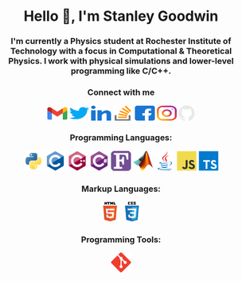 <!-- README Header -->
<h1 align="center" id="title">Hello 👋, I'm Stanley Goodwin</h1>
<h3 align="center" id="subtitle">I'm currently a Physics student at Rochester Institute of Technology with a focus in Computational & Theoretical Physics. I work with physical simulations and lower-level programming like C/C++.</h3>


<!-- Social Media & Contact Info -->
<h3 align="center" id="contact-info">Connect with me</h3>
<p align="center">
    <!------>
    <a href="mailto:sfg99709aktech@gmail.com" target="_blank">
    <img align="center" src="media/gmail.svg" alt="Email" height="25" width="40"/></a>
    <!------>
    <a href="https://twitter.com/sfgoodwiniii" target="_blank">
    <img align="center" src="media/twitter.svg" alt="Twitter" height="30" width="40"/></a>
    <!------>
    <a href="https://linkedin.com/in/sfgoodwiniii" target="blank">
    <img align="center" src="media/linkedin.svg" alt="Linked In" height="30" width="40"/></a>
    <!------>
    <a href="https://stackoverflow.com/users/20218329" target="blank">
    <img align="center" src="media/stackoverflow.svg" alt="Stack Overflow" height="30" width="40"/></a>
    <!------>
    <a href="https://fb.com/sfgoodwiniii" target="blank">
    <img align="center" src="media/facebook.svg" alt="Facebook" height="30" width="40"/></a>
    <!------>
    <a href="https://instagram.com/sfgoodwiniii" target="blank">
    <img align="center" src="media/instagram.svg" alt="Instagram" height="30" width="40"/></a>
    <!------>
    <a href="https://github.com/sfgoodwiniii" target="blank">
    <img align="center" src="media/github.png" alt="Instagram" height="32" width="32"/></a>
    <!------>
</p>


<!-- Programming Languages -->
<h3 align="center" id="languages">Programming Languages:</h3>
<p align="center">
    <!------>
    <a href="https://www.python.org" target="blank" rel="noreferrer">
    <img src="icons/python.svg" alt="python" width="40" height="40"/></a>
    <!------>
    <a href="https://www.cprogramming.com/" target="blank" rel="noreferrer">
    <img src="icons/c.svg" alt="c" width="40" height="40"/></a>
    <!------>
    <a href="https://isocpp.org/" target="blank" rel="noreferrer">
    <img src="icons/cpp.svg" alt="cplusplus" width="40" height="40"/></a>
    <!------>
    <a href="https://dotnet.microsoft.com/en-us/languages/csharp" target="blank" rel="noreferrer">
    <img src="icons/csharp.svg" alt="csharp" width="40" height="40"/></a>
    <!------>
    <a href="https://fortran-lang.org/en/" target="blank" rel="noreferrer">
    <img src="icons/fortran.svg" alt="fortran" width="40" height="40"/></a>
    <!------>
    <a href="https://www.mathworks.com/" target="blank" rel="noreferrer">
    <img src="icons/matlab.png" alt="matlab" width="40" height="40"/></a>
    <!------>
    <a href="https://www.java.com" target="blank" rel="noreferrer">
    <img src="icons/java.svg" alt="java" width="40" height="40"/></a>
    <!------>
    <a href="https://developer.mozilla.org/en-US/docs/Web/JavaScript" target="blank" rel="noreferrer">
    <img src="icons/javascript.svg" alt="javascript" width="40" height="40"/></a>
    <!------>
    <a href="https://www.typescriptlang.org/" target="_blank" rel="noreferrer">
    <img src="icons/typescript.svg" alt="typescript" width="40" height="40"/></a>
    <!------>
</p>


<!-- Markup Languages -->
<h3 align="center" id="markup">Markup Languages:</h3>
<p align="center">
    <!------>
    <a href="https://html.com/" target="blank" rel="noreferrer">
    <img src="icons/html5.svg" alt="html5" width="40" height="40"/></a>
    <!------>
    <a href="https://www.w3.org/Style/CSS/Overview.en.html" target="blank" rel="noreferrer">
    <img src="icons/css3.svg" alt="css3" width="40" height="40"/></a>
    <!------>
</p>


<!-- Tools -->
<h3 align="center" id="tools">Programming Tools:</h3>
<p align="center">
    <!------>
    <a href="https://git-scm.com/" target="blank" rel="noreferrer">
    <img src="icons/git.svg" alt="git" width="40" height="40"/></a>
    <!------>
</p>